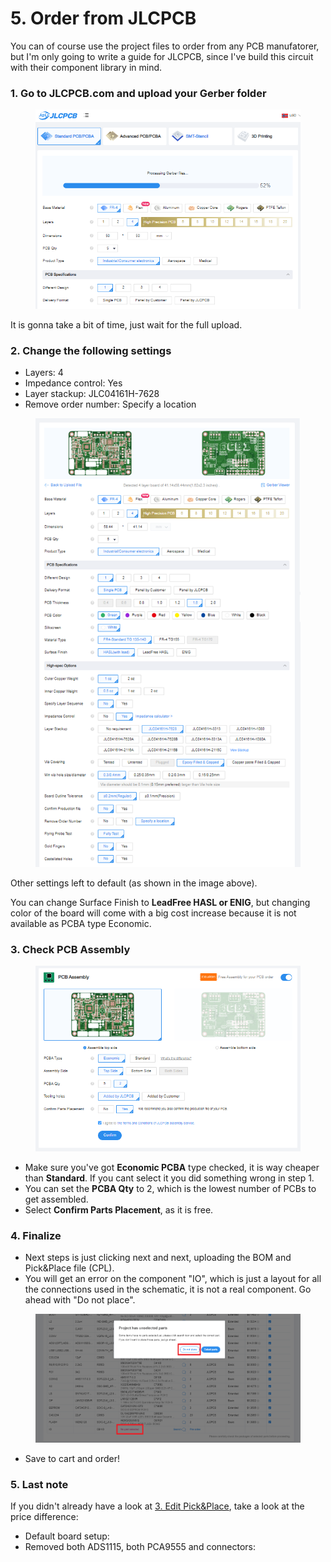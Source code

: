 # 5. Order from JLCPCB

You can of course use the project files to order from any PCB manufatorer, but I'm only going to write a guide for JLCPCB, since I've build this circuit with their component library in mind.&#x20;

### 1. Go to JLCPCB.com and upload your Gerber folder

<figure><img src="../../.gitbook/assets/image (12).png" alt=""><figcaption></figcaption></figure>

It is gonna take a bit of time, just wait for the full upload.

### 2. Change the following settings

* Layers: 4
* Impedance control: Yes
* Layer stackup: JLC04161H-7628
* Remove order number: Specify a location

<figure><img src="../../.gitbook/assets/image (20).png" alt=""><figcaption></figcaption></figure>

Other settings left to default (as shown in the image above).&#x20;

You can change Surface Finish to **LeadFree HASL or ENIG**, but changing color of the board will come with a big cost increase because it is not available as PCBA type Economic. &#x20;

### 3. Check PCB Assembly

<figure><img src="../../.gitbook/assets/image (47).png" alt=""><figcaption></figcaption></figure>

* Make sure you've got **Economic PCBA** type checked, it is way cheaper than **Standard**. If you cant select it you did something wrong in step 1.&#x20;
* You can set the **PCBA Qty** to 2, which is the lowest number of PCBs to get assembled.&#x20;
* Select **Confirm Parts Placement**, as it is free.&#x20;

### 4. Finalize

* Next steps is just clicking next and next, uploading the BOM and Pick\&Place file (CPL).&#x20;
* You will get an error on the component "IO", which is just a layout for all the connections used in the schematic, it is not a real component. Go ahead with "Do not place".&#x20;

<figure><img src="../../.gitbook/assets/image (67).png" alt=""><figcaption></figcaption></figure>

* Save to cart and order!

### 5. Last note

If you didn't already have a look at [3. Edit Pick\&Place](3.-edit-pick-and-place.md), take a look at the price difference:

* Default board setup:&#x20;
* Removed both ADS1115, both PCA9555 and connectors:&#x20;
